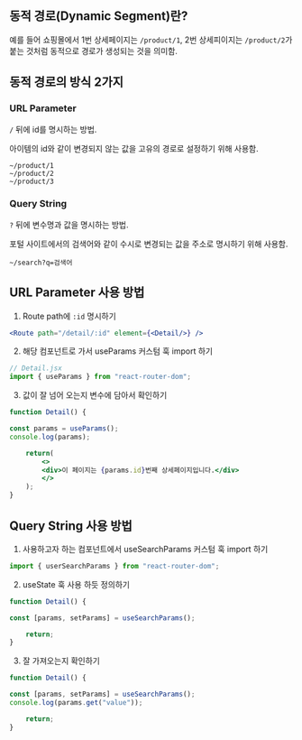 ## 동적 경로(Dynamic Segment)란?

예를 들어 쇼핑몰에서 1번 상세페이지는 `/product/1`, 2번 상세피이지는 `/product/2`가 붙는 것처럼 동적으로 경로가 생성되는 것을 의미함.

## 동적 경로의 방식 2가지

### URL Parameter

`/` 뒤에 id를 명시하는 방법.


아이템의 id와 같이 변경되지 않는 값을 고유의 경로로 설정하기 위해 사용함.

```
~/product/1
~/product/2
~/product/3
```

### Query String

`?` 뒤에 변수명과 값을 명시하는 방법.


포털 사이트에서의 검색어와 같이 수시로 변경되는 값을 주소로 명시하기 위해 사용함.

```
~/search?q=검색어
```

## URL Parameter 사용 방법

1. Route path에 `:id` 명시하기

```jsx
<Route path="/detail/:id" element={<Detail/>} />
```

2. 해당 컴포넌트로 가서 useParams 커스텀 훅 import 하기

```jsx
// Detail.jsx
import { useParams } from "react-router-dom";
```

3. 값이 잘 넘어 오는지 변수에 담아서 확인하기

```jsx
function Detail() {

const params = useParams();
console.log(params);

    return(
        <>
        <div>이 페이지는 {params.id}번째 상세페이지입니다.</div>
        </>
    );
}
```

## Query String 사용 방법

1. 사용하고자 하는 컴포넌트에서 useSearchParams 커스텀 훅 import 하기

```jsx
import { userSearchParams } from "react-router-dom";
```

2. useState 훅 사용 하듯 정의하기

```jsx
function Detail() {

const [params, setParams] = useSearchParams();

    return;
}
```

3. 잘 가져오는지 확인하기

```jsx
function Detail() {

const [params, setParams] = useSearchParams();
console.log(params.get("value"));

    return;
}
```